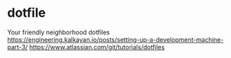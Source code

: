 # dotfile
Your friendly neighborhood dotfiles
https://engineering.kalkayan.io/posts/setting-up-a-development-machine-part-3/
https://www.atlassian.com/git/tutorials/dotfiles
